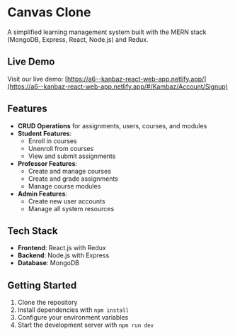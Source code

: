 # Canvas Clone

A simplified learning management system built with the MERN stack (MongoDB, Express, React, Node.js) and Redux.

## Live Demo

Visit our live demo: [https://a6--kanbaz-react-web-app.netlify.app/](https://a6--kanbaz-react-web-app.netlify.app/#/Kambaz/Account/Signup)

## Features

- **CRUD Operations** for assignments, users, courses, and modules
- **Student Features**:
  - Enroll in courses
  - Unenroll from courses
  - View and submit assignments
- **Professor Features**:
  - Create and manage courses
  - Create and grade assignments
  - Manage course modules
- **Admin Features**:
  - Create new user accounts
  - Manage all system resources

## Tech Stack

- **Frontend**: React.js with Redux
- **Backend**: Node.js with Express
- **Database**: MongoDB

## Getting Started

1. Clone the repository
2. Install dependencies with `npm install`
3. Configure your environment variables
4. Start the development server with `npm run dev`
